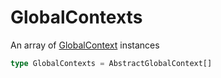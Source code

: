 # GlobalContexts

An array of [GlobalContext](/taxonomy/global-contexts/overview.md) instances

```typescript jsx
type GlobalContexts = AbstractGlobalContext[]
```
